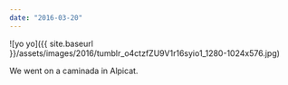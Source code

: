 ```yaml
---
date: "2016-03-20"
---
```


![yo yo]({{ site.baseurl }}/assets/images/2016/tumblr_o4ctzfZU9V1r16syio1_1280-1024x576.jpg)

We went on a caminada in Alpicat.
